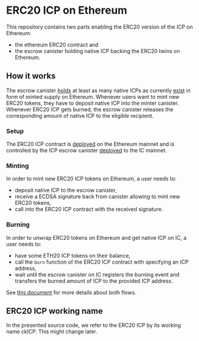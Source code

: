 # ERC20 ICP on Ethereum

This repository contains two parts enabling the ERC20 version of the ICP on Ethereum:

-   the ethereum ERC20 contract and
-   the escrow canister holding native ICP backing the ERC20 twins on Ethereum.

## How it works

The escrow canister [holds](https://dashboard.internetcomputer.org/account/a76029ec11a61dc169aad89f97cff95c4d3a13a0493a37bfea78290645517e72) at least as many native ICPs as currently [exist](https://etherscan.io/token/0x054b8f99d15cc5b35a42a926635977d62692f25b) in form of minted supply on Ethereum.
Whenever users want to mint new ERC20 tokens, they have to deposit native ICP into the minter canister.
Whenever ERC20 ICP gets burned, the escrow canister releases the corresponding amount of native ICP to the eligible recipient.

### Setup

The ERC20 ICP contract is [deployed](https://etherscan.io/token/0x054b8f99d15cc5b35a42a926635977d62692f25b) on the Ethereum mainnet and is controlled by the ICP escrow canister [deployed](https://a4gq6-oaaaa-aaaab-qaa4q-cai.raw.icp0.io/?id=gyfmy-eqaaa-aaaar-qabza-cai) to the IC mainnet.

### Minting

In order to mint new ERC20 ICP tokens on Ethereum, a user needs to:

-   deposit native ICP to the escrow canister,
-   receive a ECDSA signature back from canister allowing to mint new ERC20 tokens,
-   call into the ERC20 ICP contract with the received signature.

### Burning

In order to unwrap ERC20 tokens on Ethereum and get native ICP on IC, a user needs to:

-   have some ETH20 ICP tokens on their balance,
-   call the `burn` function of the ERC20 ICP contract with specifying an ICP address,
-   wait until the escrow canister on IC registers the burning event and transfers the burned amount of ICP to the provided ICP address.

See [this document](./ic/README.md) for more details about both flows.

## ERC20 ICP working name

In the presented source code, we refer to the ERC20 ICP by its working name ckICP.
This might change later.
